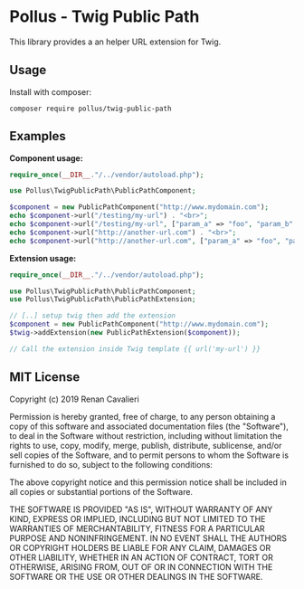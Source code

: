 # Pollus - Twig Public Path

This library provides a an helper URL extension for Twig.

## Usage

Install with composer:

```composer require pollus/twig-public-path```

## Examples

**Component usage:**

```php
require_once(__DIR__."/../vendor/autoload.php");

use Pollus\TwigPublicPath\PublicPathComponent;

$component = new PublicPathComponent("http://www.mydomain.com");
echo $component->url("/testing/my-url") . "<br>";
echo $component->url("/testing/my-url", ["param_a" => "foo", "param_b" => "bar"]) . "<br>";
echo $component->url("http://another-url.com") . "<br>";
echo $component->url("http://another-url.com", ["param_a" => "foo", "param_b" => "bar"]) . "<br>";
```

**Extension usage:**
```php
require_once(__DIR__."/../vendor/autoload.php");

use Pollus\TwigPublicPath\PublicPathComponent;
use Pollus\TwigPublicPath\PublicPathExtension;

// [..] setup twig then add the extension
$component = new PublicPathComponent("http://www.mydomain.com");
$twig->addExtension(new PublicPathExtension($component));

// Call the extension inside Twig template {{ url('my-url') }}
```

## MIT License

Copyright (c) 2019 Renan Cavalieri

Permission is hereby granted, free of charge, to any person obtaining a copy
of this software and associated documentation files (the "Software"), to deal
in the Software without restriction, including without limitation the rights
to use, copy, modify, merge, publish, distribute, sublicense, and/or sell
copies of the Software, and to permit persons to whom the Software is
furnished to do so, subject to the following conditions:

The above copyright notice and this permission notice shall be included in all
copies or substantial portions of the Software.

THE SOFTWARE IS PROVIDED "AS IS", WITHOUT WARRANTY OF ANY KIND, EXPRESS OR
IMPLIED, INCLUDING BUT NOT LIMITED TO THE WARRANTIES OF MERCHANTABILITY,
FITNESS FOR A PARTICULAR PURPOSE AND NONINFRINGEMENT. IN NO EVENT SHALL THE
AUTHORS OR COPYRIGHT HOLDERS BE LIABLE FOR ANY CLAIM, DAMAGES OR OTHER
LIABILITY, WHETHER IN AN ACTION OF CONTRACT, TORT OR OTHERWISE, ARISING FROM,
OUT OF OR IN CONNECTION WITH THE SOFTWARE OR THE USE OR OTHER DEALINGS IN THE
SOFTWARE.